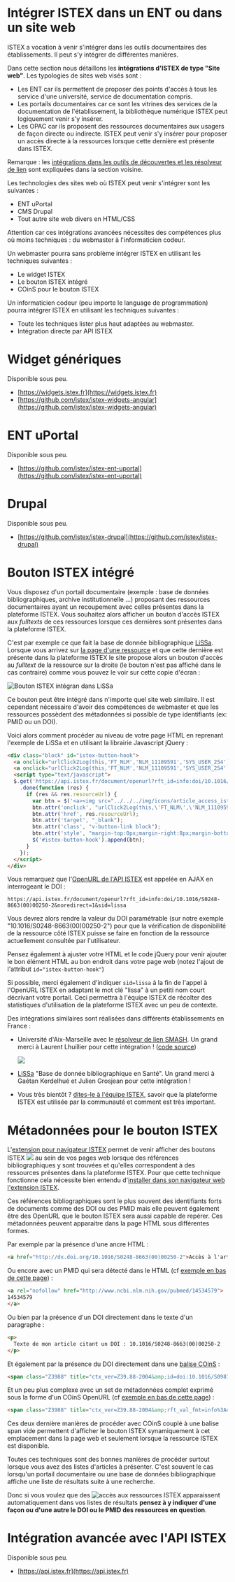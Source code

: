 # Intégrer ISTEX dans un ENT ou dans un site web

ISTEX a vocation à venir s'intégrer dans les outils documentaires des établissements. Il peut s'y intégrer de différentes manières.

Dans cette section nous détaillons les **intégrations d'ISTEX de type "Site web"**. 
Les typologies de sites web visés sont :

- Les ENT car ils permettent de proposer des points d'accès à tous les service d'une université, service de documentation compris.
- Les portails documentaires car ce sont les vitrines des services de la documentation de l'établissement, la bibliothèque numérique ISTEX peut logiquement venir s'y insérer.
- Les OPAC car ils proposent des ressources documentaires aux usagers de façon directe ou indirecte. ISTEX peut venir s'y insérer pour proposer un accès directe à la ressources lorsque cette dernière est présente dans ISTEX.

Remarque : les [intégrations dans les outils de découvertes et les résolveur de lien](../discovery-tools/) sont expliquées dans la section voisine.

Les technologies des sites web où ISTEX peut venir s'intégrer sont les suivantes :

- ENT uPortal
- CMS Drupal
- Tout autre site web divers en HTML/CSS

Attention car ces intégrations avancées nécessites des compétences plus où moins techniques : du webmaster à l'informaticien codeur.

Un webmaster pourra sans problème intégrer ISTEX en utilisant les techniques suivantes :

- Le widget ISTEX
- Le bouton ISTEX intégré
- COinS pour le bouton ISTEX

Un informaticien codeur (peu importe le language de programmation) pourra intégrer ISTEX en utilisant les techniques suivantes :

- Toute les techniques lister plus haut adaptées au webmaster.
- Intégration directe par API ISTEX

# Widget génériques

Disponible sous peu.

- [https://widgets.istex.fr](https://widgets.istex.fr)
- [https://github.com/istex/istex-widgets-angular](https://github.com/istex/istex-widgets-angular)

# ENT uPortal

Disponible sous peu.

- [https://github.com/istex/istex-ent-uportal](https://github.com/istex/istex-ent-uportal)

# Drupal

Disponible sous peu.

- [https://github.com/istex/istex-drupal](https://github.com/istex/istex-drupal)

# Bouton ISTEX intégré

Vous disposez d'un portail documentaire (exemple : base de données bibliographiques, archive institutionnelle ...) proposant des ressources documentaires ayant un recoupement avec celles présentes dans la plateforme ISTEX. Vous souhaitez alors afficher un bouton d'accès ISTEX aux *fulltexts* de ces ressources lorsque ces dernières sont présentes dans la plateforme ISTEX.

C'est par exemple ce que fait la base de donnée bibliographique [LiSSa](http://www.lissa.fr). Lorsque vous arrivez sur [la page d'une ressource](http://www.lissa.fr/fr/rep/articles/11109591) et que cette dernière est présente dans la plateforme ISTEX le site propose alors un bouton d'accès au *fulltext* de la ressource sur la droite (le bouton n'est pas affiché dans le cas contraire) comme vous pouvez le voir sur cette copie d'écran :

![Bouton ISTEX intégran dans LiSSa](../../img/lissa-btn-istex.png)



Ce bouton peut être intégré dans n'importe quel site web similaire. Il est cependant nécessaire d'avoir des  compétences de webmaster et que les ressources possèdent des métadonnées si possible de type identifiants (ex: PMID ou un DOI). 

Voici alors comment procéder au niveau de votre page HTML en reprenant l'exemple de LiSSa et en utilisant la librairie Javascript jQuery :

```html
<div class="block" id="istex-button-hook">
  <a onclick="urlClick2Log(this,'FT_NLM','NLM_11109591','SYS_USER_254');" href="http://dx.doi.org/10.1016/S0248-8663(00)00250-2" target="_blank" class="v-button-link block" style="margin-top:0px;margin-right:8px;margin-bottom:0px;margin-left:8px;"><img src="../../../img/icons/article_access_doi.png" alt=" "/></a>
  <a onclick="urlClick2Log(this,'FT_NLM','NLM_11109591','SYS_USER_254');" href="http://linkinghub.elsevier.com/retrieve/pii/S0248866300002502" target="_blank" class="v-button-link block" style="margin-top:0px;margin-right:8px;margin-bottom:0px;margin-left:8px;"><img src="../../../img/icons/article_access.png" alt=" "/></a>
  <script type="text/javascript">
  $.get('https://api.istex.fr/document/openurl?rft_id=info:doi/10.1016/S0248-8663(00)00250-2&noredirect=1&sid=lissa')
    .done(function (res) {
      if (res && res.resourceUrl) {
        var btn = $('<a><img src="../../../img/icons/article_access_istex.png" alt=" "/></a>');
        btn.attr('onclick', "urlClick2Log(this,\'FT_NLM\',\'NLM_11109591\',\'SYS_USER_254\');");
        btn.attr('href', res.resourceUrl);
        btn.attr('target', "_blank");
        btn.attr('class', "v-button-link block");
        btn.attr('style', "margin-top:0px;margin-right:8px;margin-bottom:0px;margin-left:8px;");
        $('#istex-button-hook').append(btn);
      }
    });
  </script>
</div>
```

Vous remarquez que l'[OpenURL de l'API ISTEX](https://api.istex.fr/documentation/openurl/) est appelée en AJAX en interrogeant le DOI :

``https://api.istex.fr/document/openurl?rft_id=info:doi/10.1016/S0248-8663(00)00250-2&noredirect=1&sid=lissa``

Vous devrez alors rendre la valeur du DOI paramétrable (sur notre exemple "10.1016/S0248-8663(00)00250-2") pour que la vérification de disponibilité de la ressource côté ISTEX puisse se faire en fonction de la ressource actuellement consultée par l'utilisateur.

Pensez également à ajuster votre HTML et le code jQuery pour venir ajouter le bon élément HTML au bon endroit dans votre page web (notez l'ajout de l'attribut ``id="istex-button-hook"``)

Si possible, merci également d'indiquer ``sid=lissa`` à la fin de l'appel à l'OpenURL ISTEX en adaptant le mot clé "lissa" à un petiti nom court décrivant votre portail. Ceci permettra à l'équipe ISTEX de récolter des statistiques d'utilisation de la plateforme ISTEX avec un peu de contexte.

Des intégrations similaires sont réalisées dans différents établissements en France :

- Université d'Aix-Marseille avec le [résolveur de lien SMASH](http://sh2hh6qx2e.search.serialssolutions.com/?url_ver=Z39.88-2004&ctx_ver=Z39.88-2004&rfr_id=info%3Asid%2Fzotero.org%3A2&rft_id=info%3Adoi%2F10.1108%2F17465261011016531&rft_val_fmt=info%3Aofi%2Ffmt%3Akev%3Amtx%3Ajournal&rft.genre=article&rft.atitle=Post%E2%80%90merger%20integration%20and%20change%20processes%20from%20a%20complexity%20perspective&rft.jtitle=Baltic%20Journal%20of%20Management&rft.volume=5&rft.issue=1&rft.aufirst=B%C3%A4rbel&rft.aulast=Lauser&rft.au=B%C3%A4rbel%20Lauser&rft.date=2010-01-12&rft.pages=6-27&rft.spage=6&rft.epage=27&rft.issn=1746-5265&rft.language=en).  Un grand merci à Laurent Lhuillier pour cette intégration ! ([code source](https://github.com/SCD-Aix-Marseille-Universite/SMASH/blob/master/resolver.js#L726-L746))

  [![](../../img/istex-smash-small.png)](http://sh2hh6qx2e.search.serialssolutions.com/?url_ver=Z39.88-2004&ctx_ver=Z39.88-2004&rfr_id=info%3Asid%2Fzotero.org%3A2&rft_id=info%3Adoi%2F10.1002%2Fanie.201306656&rft_val_fmt=info%3Aofi%2Ffmt%3Akev%3Amtx%3Ajournal&rft.genre=article&rft.atitle=Enantioselective%20Organocatalytic%20Multicomponent%20Synthesis%20of%202%2C6-Diazabicyclo%5B2.2.2%5Doctanones&rft.jtitle=Angewandte%20Chemie%20International%20Edition&rft.stitle=Angew.%20Chem.%20Int.%20Ed.&rft.volume=52&rft.issue=52&rft.aufirst=Maria%20del%20Mar&rft.aulast=Sanchez%E2%80%85Duque&rft.au=Maria%20del%20Mar%20Sanchez%E2%80%85Duque&rft.au=Olivier%20Basl%C3%A9&rft.au=Yves%20G%C3%A9nisson&rft.au=Jean-Christophe%20Plaquevent&rft.au=Xavier%20Bugaut&rft.au=Thierry%20Constantieux&rft.au=Jean%20Rodriguez&rft.date=2013-12-23&rft.pages=14143-14146&rft.spage=14143&rft.epage=14146&rft.issn=1521-3773&rft.language=en)

- [LiSSa](http://www.lissa.fr) "Base de donnée bibliographique en Santé". Un grand merci à Gaétan Kerdelhué et Julien Grosjean pour cette intégration !

- Vous très bientôt ? [dites-le à l'équipe ISTEX](mailto:contact@listes.istex.fr), savoir que la plateforme ISTEX est utilisée par la communauté et comment est très important.

# Métadonnées pour le bouton ISTEX

L'[extension pour navigateur ISTEX](../../usage/button/) permet de venir afficher des boutons ISTEX ![](../../img/istex-button.png) au sein de vos pages web lorsque des références bibliographiques y sont trouvées et qu'elles correspondent à des ressources présentes dans la plateforme ISTEX. Pour que cette technique fonctionne cela nécessite bien entendu d'[installer dans son navigateur web l'extension ISTEX](../../usage/button/).

Ces références bibliographiques sont le plus souvent des identifiants forts de documents comme des DOI ou des PMID mais elle peuvent également être des OpenURL que le bouton ISTEX sera aussi capable de repérer. Ces métadonnées peuvent apparaitre dans la page HTML sous différentes formes.

Par exemple par la présence d'une ancre HTML :

```html
<a href="http://dx.doi.org/10.1016/S0248-8663(00)00250-2">Accès à l'article</a>
```

Ou encore avec un PMID qui sera détecté dans le HTML (cf [exemple en bas de cette page](https://fr.wikipedia.org/wiki/Espace_dod%C3%A9ca%C3%A9drique_de_Poincar%C3%A9)) :

```html
<a rel="nofollow" href="http://www.ncbi.nlm.nih.gov/pubmed/14534579">
14534579
</a>
 ```
 
Ou bien par la présence d'un DOI directement dans le texte d'un paragraphe :

```html
<p>
  Texte de mon article citant un DOI : 10.1016/S0248-8663(00)00250-2
</p>
```

Et également par la présence du DOI directement dans une [balise COinS](https://www.zotero.org/support/dev/exposing_metadata/coins) :

```html
<span class="Z3988" title="ctx_ver=Z39.88-2004&amp;id=doi:10.1016/S0987-7053(05)80281-3"></span> 
```

Et un peu plus complexe avec un set de métadonnées complet exprimé sous la forme d'un COinS OpenURL (cf [exemple en bas de cette page](https://fr.wikipedia.org/wiki/Espace_dod%C3%A9ca%C3%A9drique_de_Poincar%C3%A9)) :

```html
<span class="Z3988" title="ctx_ver=Z39.88-2004&amp;rft_val_fmt=info%3Aofi%2Ffmt%3Akev%3Amtx%3Ajournal&amp;rft.genre=article&amp;rft.atitle=Dodecahedral+space+topology+as+an+explanation+for+weak+wide-angle+temperature+correlations+in+the+cosmic+microwave+background&amp;rft.jtitle=Nature&amp;rft.issue=6958&amp;rft.aulast=Luminet&amp;rft.aufirst=Jean-Pierre&amp;rft.au=Jeff+Weeks&amp;rft.date=2003-10-09&amp;rft.volume=425&amp;rft.pages=593%E2%80%93595&amp;rft_id=info%3Adoi%2F10.1038%2Fnature01944&amp;rft_id=info%3Apmid%2F14534579&amp;rfr_id=info%3Asid%2Ffr.wikipedia.org%3AEspace+dod%C3%A9ca%C3%A9drique+de+Poincar%C3%A9" id="COinS_47149"></span>
```
 
Ces deux dernière manières de procéder avec COinS couplé à une balise span vide permettent d'afficher le bouton ISTEX synamiquement à cet emplacement dans la page web et seulement lorsque la ressource ISTEX est disponible.

Toutes ces techniques sont des bonnes manières de procéder surtout lorsque vous avez des listes d'articles à présenter. C'est souvent le cas lorsqu'un portail documentaire ou une base de données bibliographique affiche une liste de résultats suite à une recherche.

Donc si vous voulez que des ![accès aux ressources ISTEX](../../img/istex-button.png) apparaissent automatiquement dans vos listes de résultats **pensez à y indiquer d'une façon ou d'une autre le DOI ou le PMID des ressources en question**.

# Intégration avancée avec l'API ISTEX

Disponible sous peu.

- [https://api.istex.fr](https://api.istex.fr)
